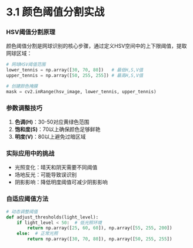 # 3.1 颜色阈值分割实战
### HSV阈值分割原理

颜色阈值分割是网球识别的核心步骤，通过定义HSV空间中的上下限阈值，提取网球区域：

```python
# 网球HSV阈值范围
lower_tennis = np.array([30, 70, 80])   # 最低H,S,V值
upper_tennis = np.array([50, 255, 255]) # 最高H,S,V值

# 创建颜色掩膜
mask = cv2.inRange(hsv_image, lower_tennis, upper_tennis)
```

### 参数调整技巧

1. **色调(H)**：30-50对应黄绿色范围
2. **饱和度(S)**：70以上确保颜色足够鲜艳
3. **明度(V)**：80以上避免过暗区域

### 实际应用中的挑战

- 光照变化：晴天和阴天需要不同阈值
- 场地反光：可能导致误识别
- 阴影影响：降低明度阈值可减少阴影影响

### 自适应阈值方法

```python
# 动态调整阈值
def adjust_thresholds(light_level):
    if light_level < 50:  # 低光照环境
        return np.array([25, 60, 60]), np.array([55, 255, 200])
    else:  # 正常光照
        return np.array([30, 70, 80]), np.array([50, 255, 255])
```
